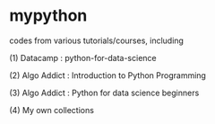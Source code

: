 # mypython
codes from various tutorials/courses, including 

(1) Datacamp : python-for-data-science

(2) Algo Addict : Introduction to Python Programming

(3) Algo Addict : Python for data science beginners

(4) My own collections
